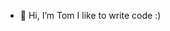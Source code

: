 - 👋 Hi, I’m Tom I like to write code :)

<!---
TomCode-ux/TomCode-ux is a ✨ special ✨ repository because its `README.md` (this file) appears on your GitHub profile.
You can click the Preview link to take a look at your changes.
--->
